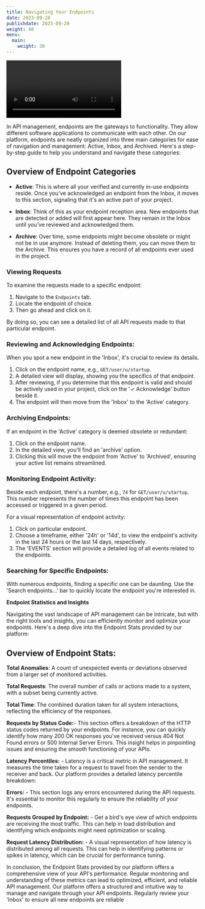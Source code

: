 ```yaml
---
title: Navigating Your Endpoints
date: 2023-09-20
publishdate: 2023-09-20
weight: 40
menu:
  main:
    weight: 30
---
```

<video src="../endpoints.mp4"  controls title="EndPoints"></video>

In API management, endpoints are the gateways to functionality. They allow different software applications to communicate with each other. On our platform, endpoints are neatly organized into three main categories for ease of navigation and management: Active, Inbox, and Archived. Here's a step-by-step guide to help you understand and navigate these categories:

## **Overview of Endpoint Categories**

- **Active**: This is where all your verified and currently in-use endpoints reside. Once you've acknowledged an endpoint from the Inbox, it moves to this section, signaling that it's an active part of your project.

- **Inbox**: Think of this as your endpoint reception area. New endpoints that are detected or added will first appear here. They remain in the Inbox until you've reviewed and acknowledged them.

- **Archive**: Over time, some endpoints might become obsolete or might not be in use anymore. Instead of deleting them, you can move them to the Archive. This ensures you have a record of all endpoints ever used in the project.

### **Viewing Requests**

To examine the requests made to a specific endpoint:

1. Navigate to the `Endpoints` tab.
2. Locate the endpoint of choice.
3. Then go ahead and click on it.

By doing so, you can see a detailed list of all API requests made to that particular endpoint.

### **Reviewing and Acknowledging Endpoints:**

When you spot a new endpoint in the 'Inbox', it's crucial to review its details.

1. Click on the endpoint name, e.g., `GET/user/u/startup`.
2. A detailed view will display, showing you the specifics of that endpoint.
3. After reviewing, if you determine that this endpoint is valid and should be actively used in your project, click on the '✓ Acknowledge' button beside it.
4. The endpoint will then move from the 'Inbox' to the 'Active' category.

### **Archiving Endpoints:**

If an endpoint in the 'Active' category is deemed obsolete or redundant:

1. Click on the endpoint name.
2. In the detailed view, you'll find an 'archive' option.
3. Clicking this will move the endpoint from 'Active' to 'Archived', ensuring your active list remains streamlined.

### **Monitoring Endpoint Activity:**

Beside each endpoint, there's a number, e.g., `74` for `GET/user/u/startup`. This number represents the number of times this endpoint has been accessed or triggered in a given period.

For a visual representation of endpoint activity:

1. Click on particular endpoint.
2. Choose a timeframe, either '24h' or '14d', to view the endpoint's activity in the last 24 hours or the last 14 days, respectively.
3. The 'EVENTS' section will provide a detailed log of all events related to the endpoints.

### **Searching for Specific Endpoints:**

With numerous endpoints, finding a specific one can be daunting. Use the 'Search endpoints...' bar to quickly locate the endpoint you're interested in.

**Endpoint Statistics and Insights**

Navigating the vast landscape of API management can be intricate, but with the right tools and insights, you can efficiently monitor and optimize your endpoints. Here's a deep dive into the Endpoint Stats provided by our platform:

## **Overview of  Endpoint Stats:**

**Total Anomalies**: A count of unexpected events or deviations observed from a larger set of monitored activities.

**Total Requests**: The overall number of calls or actions made to a system, with a subset being currently active.

**Total Time**: The combined duration taken for all system interactions, reflecting the efficiency of the responses.

**Requests by Status Code:**- This section offers a breakdown of the HTTP status codes returned by your endpoints. For instance, you can quickly identify how many 200 OK responses you've received versus 404 Not Found errors or 500 Internal Server Errors. This insight helps in pinpointing issues and ensuring the smooth functioning of your APIs.

**Latency Percentiles:** - Latency is a critical metric in API management. It measures the time taken for a request to travel from the sender to the receiver and back. Our platform provides a detailed latency percentile breakdown:

**Errors:** - This section logs any errors encountered during the API requests. It's essential to monitor this regularly to ensure the reliability of your endpoints.

**Requests Grouped by Endpoint:** - Get a bird's eye view of which endpoints are receiving the most traffic. This can help in load distribution and identifying which endpoints might need optimization or scaling.

**Request Latency Distribution:** - A visual representation of how latency is distributed among all requests. This can help in identifying patterns or spikes in latency, which can be crucial for performance tuning.

In conclusion, the Endpoint Stats provided by our platform offers a comprehensive view of your API's performance. Regular monitoring and understanding of these metrics can lead to optimized, efficient, and reliable API management. Our platform offers a structured and intuitive way to manage and navigate through your API endpoints. Regularly review your 'Inbox' to ensure all new endpoints are reliable
